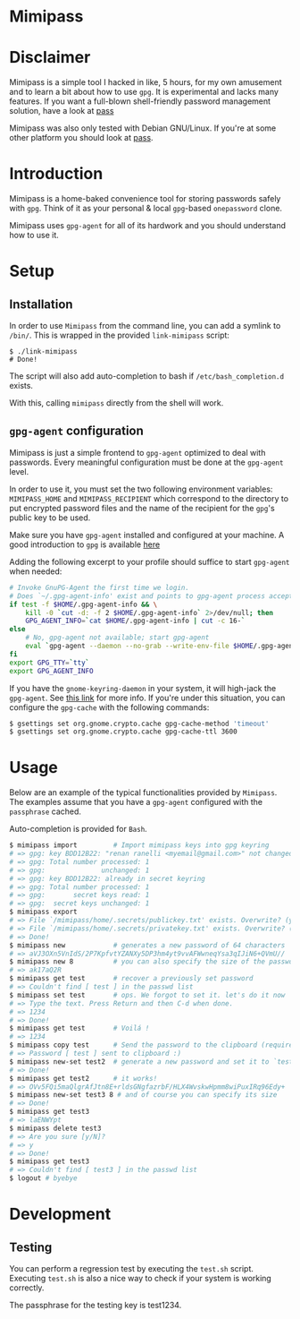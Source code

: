Mimipass
========

# Disclaimer

Mimipass is a simple tool I hacked in like, 5 hours, for my own amusement and to
learn a bit about how to use `gpg`. It is experimental and lacks many features. If
you want a full-blown shell-friendly password management solution, have a look
at [pass](http://www.passwordstore.org/)

Mimipass was also only tested with Debian GNU/Linux. If you're at some other
platform you should look at [pass](http://www.passwordstore.org/).

# Introduction

Mimipass is a home-baked convenience tool for storing passwords safely with
`gpg`. Think of it as your personal & local `gpg`-based `onepassword` clone.

Mimipass uses `gpg-agent` for all of its hardwork and you should understand how to
use it.

# Setup

## Installation

In order to use `Mimipass` from the command line, you can add a symlink to
`/bin/`. This is wrapped in the provided `link-mimipass` script:

```
$ ./link-mimipass
# Done!
```

The script will also add auto-completion to bash if `/etc/bash_completion.d`
exists.

With this, calling `mimipass` directly from the shell will work.

## `gpg-agent` configuration

Mimipass is just a simple frontend to `gpg-agent` optimized to deal with
passwords. Every meaningful configuration must be done at the `gpg-agent` level.

In order to use it, you must set the two following environment variables:
`MIMIPASS_HOME` and `MIMIPASS_RECIPIENT` which correspond to the directory to
put encrypted password files and the name of the recipient for the `gpg`'s
public key to be used.

Make sure you have `gpg-agent` installed and configured at your machine. A good
introduction to `gpg` is available
[here](http://www.ianatkinson.net/computing/gnupg.htm)

Adding the following excerpt to your profile should suffice to start `gpg-agent`
when needed:

```sh
# Invoke GnuPG-Agent the first time we login.
# Does `~/.gpg-agent-info' exist and points to gpg-agent process accepting signals?
if test -f $HOME/.gpg-agent-info && \
    kill -0 `cut -d: -f 2 $HOME/.gpg-agent-info` 2>/dev/null; then
    GPG_AGENT_INFO=`cat $HOME/.gpg-agent-info | cut -c 16-`
else
    # No, gpg-agent not available; start gpg-agent
    eval `gpg-agent --daemon --no-grab --write-env-file $HOME/.gpg-agent-info`
fi
export GPG_TTY=`tty`
export GPG_AGENT_INFO
```

If you have the `gnome-keyring-daemon` in your system, it will high-jack the
`gpg-agent`. See [this link](http://wiki.gnupg.org/GnomeKeyring) for more info.
If you're under this situation, you can configure the `gpg-cache` with the
following commands:

```sh
$ gsettings set org.gnome.crypto.cache gpg-cache-method 'timeout'
$ gsettings set org.gnome.crypto.cache gpg-cache-ttl 3600
```

# Usage

Below are an example of the typical functionalities provided by `Mimipass`. The
examples assume that you have a `gpg-agent` configured with the `passphrase`
cached.

Auto-completion is provided for `Bash`.

```sh
$ mimipass import         # Import mimipass keys into gpg keyring
# => gpg: key BDD12B22: "renan ranelli <myemail@gmail.com>" not changed
# => gpg: Total number processed: 1
# => gpg:              unchanged: 1
# => gpg: key BDD12B22: already in secret keyring
# => gpg: Total number processed: 1
# => gpg:       secret keys read: 1
# => gpg:  secret keys unchanged: 1
$ mimipass export
# => File `/mimipass/home/.secrets/publickey.txt' exists. Overwrite? (y/N) y
# => File `/mimipass/home/.secrets/privatekey.txt' exists. Overwrite? (y/N) y
# => Done!
$ mimipass new            # generates a new password of 64 characters
# => aVJ3OXn5VnIdS/2P7KpfvtYZANXy5DP3hm4yt9vvAFWwneqYsa3qIJiN6+QVmU//
$ mimipass new 8          # you can also specify the size of the password
# => ak17aQ2R
$ mimipass get test       # recover a previously set password
# => Couldn't find [ test ] in the passwd list
$ mimipass set test       # ops. We forgot to set it. let's do it now
# => Type the text. Press Return and then C-d when done.
# => 1234
# => Done!
$ mimipass get test       # Voilá !
# => 1234
$ mimipass copy test      # Send the password to the clipboard (requires xclip)
# => Password [ test ] sent to clipboard :)
$ mimipass new-set test2  # generate a new password and set it to `test2`
# => Done!
$ mimipass get test2      # it works!
# => OVv5FQi5maQlgrAfJtn8E+rldsGNgfazrbF/HLX4WvskwHpmm8wiPuxIRq96Edy+
$ mimipass new-set test3 8 # and of course you can specify its size
# => Done!
$ mimipass get test3
# => laENWYpt
$ mimipass delete test3
# => Are you sure [y/N]?
# => y
# => Done!
$ mimipass get test3
# => Couldn't find [ test3 ] in the passwd list
$ logout # byebye
```

# Development

## Testing

You can perform a regression test by executing the `test.sh` script. Executing
`test.sh` is also a nice way to check if your system is working correctly.

The passphrase for the testing key is test1234.
